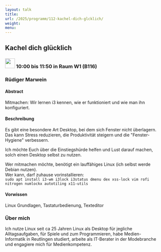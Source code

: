 ```yaml
---
layout: talk
title:
url: /2025/programm/112-kachel-dich-glcklich/
weight:
menu:
---
```

## Kachel dich glücklich

### <img height = "32" src="../../../images/workshop.svg"> 10:00 bis 11:50 in Raum W1 (B116)

### Rüdiger Marwein

#### Abstract

Mitmachen: Wir lernen i3 kennen, wie er funktioniert und wie man ihn konfiguriert.

#### Beschreibung

Es gibt eine besondere Art Desktop, bei dem sich Fenster nicht überlagern. Das kann Stress reduzieren, die Produktivität steigern und die "Fenster-Hygiene" verbessern. 

Ich möchte Euch über die Einstiegshürde helfen und Lust darauf machen, solch einen Desktop selbst zu nutzen.

Wer mitmachen möchte, benötigt ein lauffähiges Linux (ich selbst werde Debian nutzen).  
Wer kann, darf zuhause vorinstallieren:  
``sudo apt install i3-wm i3lock i3status dmenu dex xss-lock vim rofi nitrogen numlockx autotiling x11-utils``

#### Vorwissen

Linux Grundlagen, Tastaturbedienung, Texteditor

### Über mich

Ich nutze Linux seit ca 25 Jahren Linux als Desktop für jegliche Alltagsaufgaben, für Spiele und zum Programmieren, habe Medien-Informatik in Reutlingen studiert, arbeite als IT-Berater in der Modebranche und engagiere mich für Medienkompetenz.

